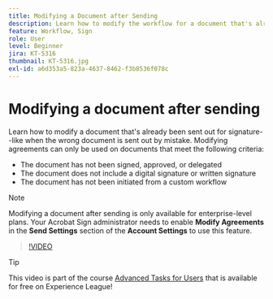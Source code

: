 ```yaml
---
title: Modifying a Document after Sending
description: Learn how to modify the workflow for a document that's already in progress
feature: Workflow, Sign
role: User
level: Beginner
jira: KT-5316
thumbnail: KT-5316.jpg
exl-id: a6d353a5-823a-4637-8462-f3b8536f078c
---
```

# Modifying a document after sending

Learn how to modify a document that's already been sent out for signature--like when the wrong document is sent out by mistake. Modifying agreements can only be used on documents that meet the following criteria:

* The document has not been signed, approved, or delegated
* The document does not include a digital signature or written signature
* The document has not been initiated from a custom workflow


>[!NOTE]
>
>Modifying a document after sending is only available for enterprise-level plans. Your Acrobat Sign administrator needs to enable **Modify Agreements** in the **Send Settings** section of the **Account Settings** to use this feature. 

>[!VIDEO](https://video.tv.adobe.com/v/342299?quality=12&learn=on&hidetitle=true)

>[!TIP]
>
>This video is part of the course [Advanced Tasks for Users](https://experienceleague.adobe.com/?recommended=Sign-U-1-2020.3) that is available for free on Experience League!
